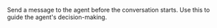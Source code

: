 Send a message to the agent before the conversation starts. Use this to guide the agent's decision-making.
